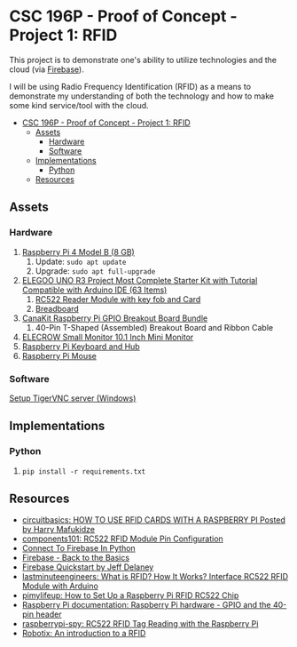# CSC 196P - Proof of Concept - Project 1: RFID

This project is to demonstrate one's ability to utilize technologies and the
cloud (via [Firebase](https://firebase.google.com/)).

I will be using Radio Frequency Identification (RFID) as a means to demonstrate
my understanding of both the technology and how to make some kind service/tool
with the cloud.

- [CSC 196P - Proof of Concept - Project 1: RFID](#csc-196p---proof-of-concept---project-1-rfid)
  - [Assets](#assets)
    - [Hardware](#hardware)
    - [Software](#software)
  - [Implementations](#implementations)
    - [Python](#python)
  - [Resources](#resources)

## Assets

### Hardware

1. [Raspberry Pi 4 Model B (8 GB)](https://www.raspberrypi.com/products/raspberry-pi-4-model-b/specifications/)
   1. Update: `sudo apt update`
   2. Upgrade: `sudo apt full-upgrade`
2. [ELEGOO UNO R3 Project Most Complete Starter Kit with Tutorial Compatible with Arduino IDE (63 Items)](https://www.amazon.com/gp/product/B01CZTLHGE/ref=ppx_yo_dt_b_search_asin_title?ie=UTF8&psc=1)
   1. [RC522 Reader Module with key fob and Card](https://www.amazon.com/SunFounder-Mifare-Reader-Arduino-Raspberry/dp/B07KGBJ9VG)
   2. [Breadboard](https://www.amazon.com/BB830-Solderless-Plug-BreadBoard-tie-Points/dp/B0040Z4QN8/ref=sr_1_1?crid=RA8UZ60586KY&dib=eyJ2IjoiMSJ9.iQcZZ-eAyQqEzQo4dHwB32MKalyzq4GZaioeVOzl7FJR0t6rDtX-aVJZudcf06LDI59FSTAdFAhLYDKOrMYKQ9myWkpLrDWU2HmKNkX0bJ8.P97ZdzIGA00xynAeSRNYlgWSAy39nUhXqaU-VnmzAYM&dib_tag=se&keywords=BB830+Breadboard&qid=1711091655&refinements=p_72%3A1248921011&rnid=1248919011&s=industrial&sprefix=bb830+breadboard%2Caps%2C255&sr=1-1)
3. [CanaKit Raspberry Pi GPIO Breakout Board Bundle](https://www.canakit.com/raspberry-pi-gpio-breakout-bundle.html)
   1. 40-Pin T-Shaped (Assembled) Breakout Board and Ribbon Cable
4. [ELECROW Small Monitor 10.1 Inch Mini Monitor](https://www.amazon.com/gp/product/B076GZVCP2/ref=ppx_yo_dt_b_search_asin_title?ie=UTF8&psc=1)
5. [Raspberry Pi Keyboard and Hub](https://www.raspberrypi.com/products/raspberry-pi-keyboard-and-hub/)
6. [Raspberry Pi Mouse](https://www.raspberrypi.com/products/raspberry-pi-mouse/)

### Software

[Setup TigerVNC server (Windows)](https://github.com/TigerVNC/tigervnc/wiki/Setup-TigerVNC-server-%28Windows%29)

## Implementations

### Python

1. `pip install -r requirements.txt`

## Resources

- [circuitbasics: HOW TO USE RFID CARDS WITH A RASPBERRY PI Posted by Harry Mafukidze](https://www.circuitbasics.com/what-is-an-rfid-reader-writer/)
- [components101: RC522 RFID Module Pin Configuration](https://components101.com/wireless/rc522-rfid-module)
- [Connect To Firebase In Python](https://www.youtube.com/watch?v=M1JjK9DXC6U&ab_channel=TheAssembly)
- [Firebase - Back to the Basics](https://www.youtube.com/watch?v=q5J5ho7YUhA&ab_channel=Fireship)
- [Firebase Quickstart by Jeff Delaney](https://fireship.io/lessons/firebase-quickstart/)
- [lastminuteengineers: What is RFID? How It Works? Interface RC522 RFID Module with Arduino](https://lastminuteengineers.com/how-rfid-works-rc522-arduino-tutorial/)
- [pimylifeup: How to Set Up a Raspberry Pi RFID RC522 Chip](https://pimylifeup.com/raspberry-pi-rfid-rc522/)
- [Raspberry Pi documentation: Raspberry Pi hardware - GPIO and the 40-pin header](https://www.raspberrypi.com/documentation/computers/raspberry-pi.html)
- [raspberrypi-spy: RC522 RFID Tag Reading with the Raspberry Pi](https://www.raspberrypi-spy.co.uk/2018/02/rc522-rfid-tag-read-raspberry-pi/)
- [Robotix: An introduction to a RFID](https://www.robotix.in/tutorial/auto/RFID/)
